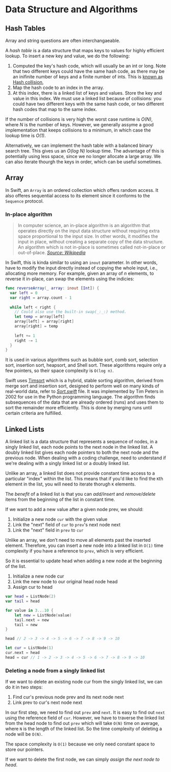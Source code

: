 # Data Structure and Algorithms

## Hash Tables

Array and string questions are often interchangaeable.

A _hash table_ is a data structure that maps keys to values for highly efficient lookup. To insert a new key and value, we do the following:

1. Computed the key's hash code, which will usually be an int or long. Note that two different keys could have the same hash code, as there may be an inifinite number of keys and a finite number of ints. This is [known as Hash collision](https://en.wikipedia.org/wiki/Hash_collision),
2. Map the hash code to an index in the array.
3. At this index, there is a linked list of keys and values. Store the key and value in this index. We must use a linked list because of collisions: you could have two different keys with the same hash code, or two different hash codes that map to the same index.

If the number of collisions is very high the worst case runtime is _O(N)_, where _N_ is the number of keys. However, we generally assyme a good implementation that keeps collisions to a minimum, in which case the lookup time is _O(1)_.

Alternatively, we can implement the hash table with a balanced binary search tree. This gives us an _O(log N)_ lookup time. The advantage of this is potentially using less space, since we no longer allocate a large array. We can also iterate thourgh the keys in order, which can be useful sometimes.

## Array

In Swift, an `Array` is an ordered collection which offers random access. It also offeres sequential access to its element since it conforms to the `Sequence` protocol.

### In-place algorithm

> In computer science, an in-place algorithm is an algorithm that operates directly on the input data structure without requiring extra space proportional to the input size. In other words, it modifies the input in place, without creating a separate copy of the data structure. An algorithm which is not in-place is sometimes called not-in-place or out-of-place. _[Source: Wikipedia](https://en.wikipedia.org/wiki/In-place_algorithm)_

In Swift, this is kinda similar to using an `inout` parameter. In other words, have to modify the input directly instead of copying the whole input, i.e., allocating more memory. For example, given an array of _n_ elements, to reverse it in-place, can swap the elements using the indicies:

```Swift
func reverseArray(_ array: inout [Int]) {
  var left = 0
  var right = array.count - 1
  
  while left < right {
    // Could also use the built-in swap(_:_:) method.
    let temp = array[left]
    array[left] = array[right]
    array[right] = temp
    
    left += 1
    right -= 1
  }
}
```

It is used in various algorithms such as bubble sort, comb sort, selection sort, insertion sort, heapsort, and Shell sort. These algorithms require only a few pointers, so their space complexity is `O(log n)`.

Swift uses [Timsort](https://en.wikipedia.org/wiki/Timsort) which is a hybrid, stable sorting algorithm, derived from merge sort and insertion sort, designed to perform well on many kinds of real-world data, refer to _[Sort.swift](https://github.com/swiftlang/swift/blob/main/stdlib/public/core/Sort.swift)_ file. It was implemented by Tim Peters in 2002 for use in the Python programming language. The algorithm finds subsequences of the data that are already ordered (runs) and uses them to sort the remainder more efficiently. This is done by merging runs until certain criteria are fulfilled.

## Linked Lists

A linked list is a data structure that represents a sequence of nodes, in a singly linked list, each node points to the next node in the linked list. A doubly linked list gives each node pointers to both the next node and the previous node. When dealing with a coding challenge, need to understand if we're dealing with a singly linked list or a doubly linked list.

Unlike an array, a linked list does not provide constant time access to a particular "index" within the list. This means that if you'd like to find the `K`th element in the list, you will need to iterate thorugh `K` elements.

The _benefit_ of a linked list is that you can _add/insert_ and _remove/delete_ items from the beginning of the list in constant time.

If we want to add a new value after a given node prev, we should:

1. Initialize a new node `cur` with the given value
2. Link the "next" field of `cur` to `prev`'s next node next
3. Link the "next" field in `prev` to `cur`

Unlike an array, we don’t need to move all elements past the inserted element. Therefore, you can insert a new node into a linked list in `O(1)` time complexity if you have a reference to `prev`, which is very efficient.

So it is essential to update head when adding a new node at the beginning of the list.

1. Initialize a new node cur
2. Link the new node to our original head node head
3. Assign cur to head

```Swift
var head = ListNode(2)
var tail = head

for value in 3...10 {
    let new = ListNode(value)
    tail.next = new
    tail = new
}

head // 2 -> 3 -> 4 -> 5 -> 6 -> 7 -> 8 -> 9 -> 10

let cur = ListNode(1)
cur.next = head
head = cur // 1 -> 2 -> 3 -> 4 -> 5 -> 6 -> 7 -> 8 -> 9 -> 10
```

### Deleting a node from a singly linked list

If we want to delete an existing node cur from the singly linked list, we can do it in two steps:

1. Find cur's previous node prev and its next node next
2. Link prev to cur's next node next

In our first step, we need to find out `prev` and `next`. It is easy to find out `next` using the reference field of `cur`. However, we have to traverse the linked list from the head node to find out `prev` which will take `O(N)` time on average, where `N` is the length of the linked list. So the time complexity of deleting a node will be `O(N)`.

The space complexity is `O(1)` because we only need constant space to store our pointers.

If we want to delete the first node, we can simply _assign the next node to head_.

